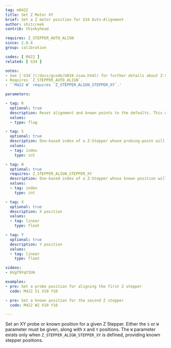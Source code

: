 ```yaml
---
tag: m0422
title: Set Z Motor XY
brief: Set a Z motor position for G34 Auto-Alignment
author: shitcreek
contrib: thinkyhead

requires: Z_STEPPER_AUTO_ALIGN
since: 2.0.4
group: calibration

codes: [ M422 ]
related: [ G34 ]

notes:
- See [`G34`](/docs/gcode/G034-zsaa.html) for further details about Z-Stepper automatic alignment.
- Requires `Z_STEPPER_AUTO_ALIGN`.
- '`M422 W` requires `Z_STEPPER_ALIGN_STEPPER_XY`.'

parameters:

- tag: R
  optional: true
  description: Reset alignment and known points to the defaults. This will also be done by [`M502`](/docs/gcode/M502.html).
  values:
  - type: flag

- tag: S
  optional: true
  description: One-based index of a Z-Stepper whose probing-point will be set.
  values:
  - tag: index
    type: int

- tag: W
  optional: true
  requires: Z_STEPPER_ALIGN_STEPPER_XY
  description: One-based index of a Z-Stepper whose known position will be set.
  values:
  - tag: index
    type: int

- tag: X
  optional: true
  description: X position
  values:
  - tag: linear
    type: float

- tag: Y
  optional: true
  description: Y position
  values:
  - tag: linear
    type: float

videos:
- 6UgT9YqY3UA

examples:
- pre: Set a probe position for aligning the first Z stepper
  code: M422 S1 X10 Y10

- pre: Set a known position for the second Z stepper
  code: M422 W2 X10 Y10

---
```


Set an XY probe or known position for a given Z Stepper. Either the `S` or `W` parameter must be given, along with `X` and `Y` positions. The `W` parameter exists only when `Z_STEPPER_ALIGN_STEPPER_XY` is defined, providing known stepper positions.
